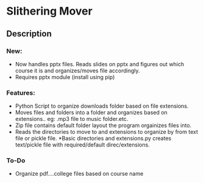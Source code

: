 # Slithering Mover
## Description
### New:
* Now handles pptx files. Reads slides on pptx and figures out which course it is and organizes/moves file accordingly.
* Requires pptx module (install using pip)

### Features:
* Python Script to organize downloads folder based on file extensions. 
* Moves files and folders into a folder and organizes based on extensions.. eg: .mp3 file to music folder.etc. 
* Zip file contains default folder layout the program orgainizes files into. 
* Reads the directories to move to and extensions to organize by from text file or pickle file. 
*Basic directories and extensions.py creates text/pickle file with required/default direc/extensions.

### To-Do
* Organize pdf....college files based on course name 


